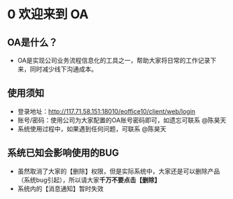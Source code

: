 # 0 欢迎来到 OA
## OA是什么？
* OA是实现公司业务流程信息化的工具之一，帮助大家将日常的工作记录下来，同时减少线下沟通成本。
## 使用须知
* 登录地址：http://117.71.58.151:18010/eoffice10/client/web/login
* 账号/密码：使用公司为大家配置的OA账号密码即可，如遗忘可联系 @陈昊天
* 系统使用过程中，如果遇到任何问题，可联系 @陈昊天
## 系统已知会影响使用的BUG
* 虽然取消了大家的【删除】权限，但是实际系统中，大家还是可以删除产品（系统bug引起），所以请大家**千万不要点击【删除】**
* 系统内的【消息通知】暂时失效